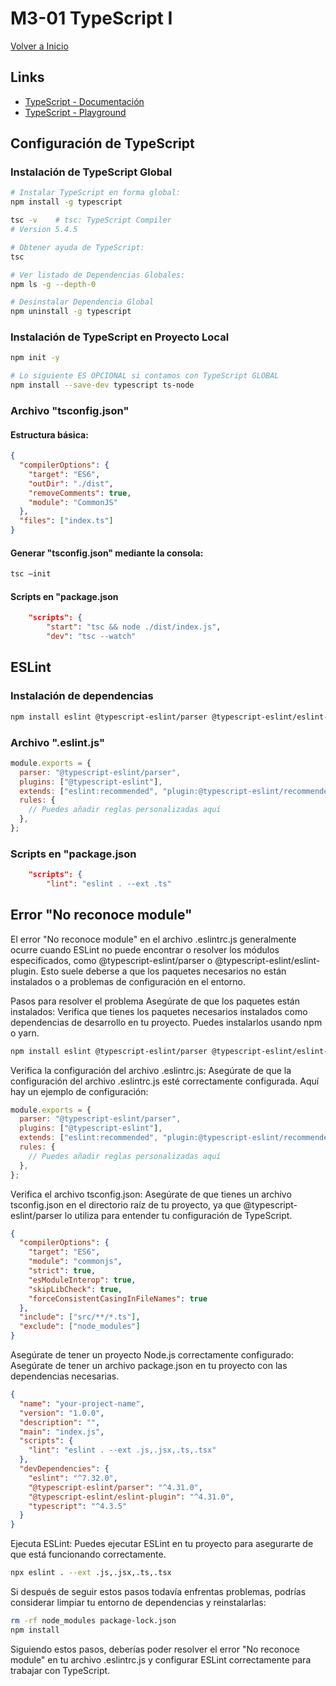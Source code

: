 # M3-01 TypeScript I

[Volver a Inicio](../README.md)

## Links

- [TypeScript - Documentación](https://www.typescriptlang.org/docs/)
- [TypeScript - Playground](https://www.typescriptlang.org/play/?#code/PTAEHUFMBsGMHsC2lQBd5oBYoCoE8AHSAZVgCcBLA1UABWgEM8BzM+AVwDsATAGiwoBnUENANQAd0gAjQRVSQAUCEmYKsTKGYUAbpGF4OY0BoadYKdJMoL+gzAzIoz3UNEiPOofEVKVqAHSKymAAmkYI7NCuqGqcANag8ABmIjQUXrFOKBJMggBcISGgoAC0oACCbvCwDKgU8JkY7p7ehCTkVDQS2E6gnPCxGcwmZqDSTgzxxWWVoASMFmgYkAAeRJTInN3ymj4d-jSCeNsMq-wuoPaOltigAKoASgAywhK7SbGQZIIz5VWCFzSeCrZagNYbChbHaxUDcCjJZLfSDbExIAgUdxkUBIursJzCFJtXydajBBCcQQ0MwAUVWDEQC0gADVHBQGNJ3KAALygABEAAkYNAMOB4GRonzFBTBPB3AERcwABS0+mM9ysygc9wASiAA)

## Configuración de TypeScript

### Instalación de TypeScript Global

```bash
# Instalar TypeScript en forma global:
npm install -g typescript

tsc -v    # tsc: TypeScript Compiler
# Version 5.4.5

# Obtener ayuda de TypeScript:
tsc

# Ver listado de Dependencias Globales:
npm ls -g --depth-0

# Desinstalar Dependencia Global
npm uninstall -g typescript
```

### Instalación de TypeScript en Proyecto Local

```bash
npm init -y

# Lo siguiente ES OPCIONAL si contamos con TypeScript GLOBAL
npm install --save-dev typescript ts-node
```

### Archivo "tsconfig.json"

#### Estructura básica:

```json
{
  "compilerOptions": {
    "target": "ES6",
    "outDir": "./dist",
    "removeComments": true,
    "module": "CommonJS"
  },
  "files": ["index.ts"]
}
```

#### Generar "tsconfig.json" mediante la consola:

```bash
tsc –init 
```

#### Scripts en "package.json

```json
	"scripts": {
		"start": "tsc && node ./dist/index.js",
		"dev": "tsc --watch"
```

## ESLint

### Instalación de dependencias

```bash
npm install eslint @typescript-eslint/parser @typescript-eslint/eslint-plugin prettier --save-dev
```

### Archivo ".eslint.js"

```js
module.exports = {
  parser: "@typescript-eslint/parser",
  plugins: ["@typescript-eslint"],
  extends: ["eslint:recommended", "plugin:@typescript-eslint/recommended"],
  rules: {
    // Puedes añadir reglas personalizadas aquí
  },
};
```

### Scripts en "package.json

```json
	"scripts": {
		"lint": "eslint . --ext .ts"
```

## Error "No reconoce module"

El error "No reconoce module" en el archivo .eslintrc.js generalmente ocurre cuando ESLint no puede encontrar o resolver los módulos especificados, como @typescript-eslint/parser o @typescript-eslint/eslint-plugin. Esto suele deberse a que los paquetes necesarios no están instalados o a problemas de configuración en el entorno.

Pasos para resolver el problema
Asegúrate de que los paquetes están instalados:
Verifica que tienes los paquetes necesarios instalados como dependencias de desarrollo en tu proyecto. Puedes instalarlos usando npm o yarn.

```bash
npm install eslint @typescript-eslint/parser @typescript-eslint/eslint-plugin --save-dev
```

Verifica la configuración del archivo .eslintrc.js:
Asegúrate de que la configuración del archivo .eslintrc.js esté correctamente configurada. Aquí hay un ejemplo de configuración:

```js
module.exports = {
  parser: "@typescript-eslint/parser",
  plugins: ["@typescript-eslint"],
  extends: ["eslint:recommended", "plugin:@typescript-eslint/recommended"],
  rules: {
    // Puedes añadir reglas personalizadas aquí
  },
};
```

Verifica el archivo tsconfig.json:
Asegúrate de que tienes un archivo tsconfig.json en el directorio raíz de tu proyecto, ya que @typescript-eslint/parser lo utiliza para entender tu configuración de TypeScript.

```json
{
  "compilerOptions": {
    "target": "ES6",
    "module": "commonjs",
    "strict": true,
    "esModuleInterop": true,
    "skipLibCheck": true,
    "forceConsistentCasingInFileNames": true
  },
  "include": ["src/**/*.ts"],
  "exclude": ["node_modules"]
}
```

Asegúrate de tener un proyecto Node.js correctamente configurado:
Asegúrate de tener un archivo package.json en tu proyecto con las dependencias necesarias.

```json
{
  "name": "your-project-name",
  "version": "1.0.0",
  "description": "",
  "main": "index.js",
  "scripts": {
    "lint": "eslint . --ext .js,.jsx,.ts,.tsx"
  },
  "devDependencies": {
    "eslint": "^7.32.0",
    "@typescript-eslint/parser": "^4.31.0",
    "@typescript-eslint/eslint-plugin": "^4.31.0",
    "typescript": "^4.3.5"
  }
}
```

Ejecuta ESLint:
Puedes ejecutar ESLint en tu proyecto para asegurarte de que está funcionando correctamente.

```bash
npx eslint . --ext .js,.jsx,.ts,.tsx
```

Si después de seguir estos pasos todavía enfrentas problemas, podrías considerar limpiar tu entorno de dependencias y reinstalarlas:

```bash
rm -rf node_modules package-lock.json
npm install
```

Siguiendo estos pasos, deberías poder resolver el error "No reconoce module" en tu archivo .eslintrc.js y configurar ESLint correctamente para trabajar con TypeScript.
